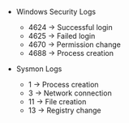 - Windows Security Logs
    - 4624 → Successful login
    - 4625 → Failed login
    - 4670 → Permission change
    - 4688 → Process creation

- Sysmon Logs
    - 1 → Process creation
    - 3 → Network connection
    - 11 → File creation
    - 13 → Registry change







